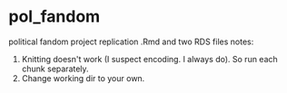# pol_fandom
political fandom project replication .Rmd and two RDS files 
notes: 
1) Knitting doesn't work (I suspect encoding. I always do). 
So run each chunk separately.  
2) Change working dir to your own.
